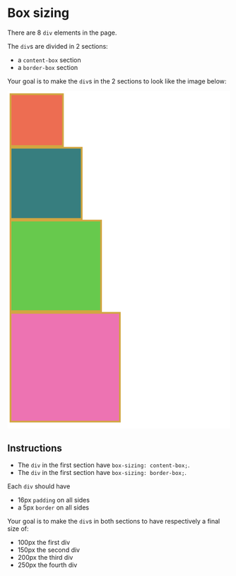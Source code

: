 # Box sizing

There are 8 `div` elements in the page.

The `div`s are divided in 2 sections:
- a `content-box` section
- a `border-box` section

Your goal is to make the `div`s in the 2 sections to look like the image below:

![result](result.png)

## Instructions

- The `div` in the first section have `box-sizing: content-box;`.
- The `div` in the first section have `box-sizing: border-box;`.

Each `div` should have 
- 16px `padding` on all sides
- a 5px `border` on all sides

Your goal is to make the `div`s in both sections to have respectively a final size of:

- 100px the first div
- 150px the second div
- 200px the third div
- 250px the fourth div


